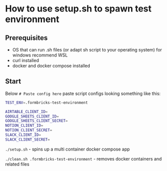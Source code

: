 # How to use setup.sh to spawn test environment

## Prerequisites
- OS that can run .sh files (or adapt sh script to your operating system) for windows recommend WSL
- curl installed
- docker and docker compose installed

## Start
Below `# Paste config here` paste script configs looking something like this:

```sh
TEST_ENV=.formbricks-test-environment

AIRTABLE_CLIENT_ID=
GOOGLE_SHEETS_CLIENT_ID=
GOOGLE_SHEETS_CLIENT_SECRET=
NOTION_CLIENT_ID=
NOTION_CLIENT_SECRET=
SLACK_CLIENT_ID=
SLACK_CLIENT_SECRET=
```

`./setup.sh` - spins up a multi container docker compose app

`./clean.sh .formbricks-test-environment` - removes docker containers and related files